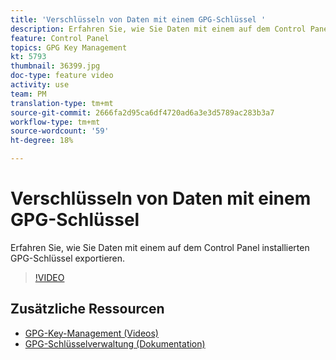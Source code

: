 ```yaml
---
title: 'Verschlüsseln von Daten mit einem GPG-Schlüssel '
description: Erfahren Sie, wie Sie Daten mit einem auf dem Control Panel installierten GPG-Schlüssel exportieren.
feature: Control Panel
topics: GPG Key Management
kt: 5793
thumbnail: 36399.jpg
doc-type: feature video
activity: use
team: PM
translation-type: tm+mt
source-git-commit: 2666fa2d95ca6df4720ad6a3e3d5789ac283b3a7
workflow-type: tm+mt
source-wordcount: '59'
ht-degree: 18%

---
```



# Verschlüsseln von Daten mit einem GPG-Schlüssel

Erfahren Sie, wie Sie Daten mit einem auf dem Control Panel installierten GPG-Schlüssel exportieren.

>[!VIDEO](https://video.tv.adobe.com/v/36399?quality=12)

## Zusätzliche Ressourcen

* [GPG-Key-Management (Videos)](./gpg-key-management-overview.md)
* [GPG-Schlüsselverwaltung (Dokumentation)](https://docs.adobe.com/content/help/de-DE/control-panel/using/instances-settings/gpg-keys-management.html)

